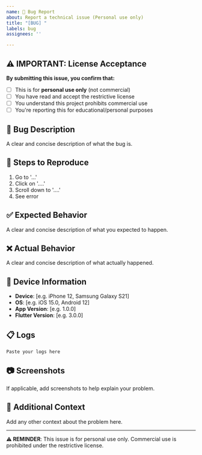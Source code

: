 ```yaml
---
name: 🐛 Bug Report
about: Report a technical issue (Personal use only)
title: "[BUG] "
labels: bug
assignees: ''

---
```


## ⚠️ **IMPORTANT: License Acceptance**

**By submitting this issue, you confirm that:**
- [ ] This is for **personal use only** (not commercial)
- [ ] You have read and accept the restrictive license
- [ ] You understand this project prohibits commercial use
- [ ] You're reporting this for educational/personal purposes

## 🐛 **Bug Description**
A clear and concise description of what the bug is.

## 🔄 **Steps to Reproduce**
1. Go to '...'
2. Click on '....'
3. Scroll down to '....'
4. See error

## ✅ **Expected Behavior**
A clear and concise description of what you expected to happen.

## ❌ **Actual Behavior**
A clear and concise description of what actually happened.

## 📱 **Device Information**
- **Device**: [e.g. iPhone 12, Samsung Galaxy S21]
- **OS**: [e.g. iOS 15.0, Android 12]
- **App Version**: [e.g. 1.0.0]
- **Flutter Version**: [e.g. 3.0.0]

## 📋 **Logs**
```
Paste your logs here
```

## 📷 **Screenshots**
If applicable, add screenshots to help explain your problem.

## 🔧 **Additional Context**
Add any other context about the problem here.

---

**⚠️ REMINDER**: This issue is for personal use only. Commercial use is prohibited under the restrictive license. 